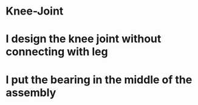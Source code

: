 # Knee-Joint
# I design the knee joint without connecting with leg
# I put the bearing in the middle of the assembly 
